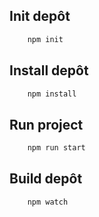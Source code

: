 ## Init depôt

```bash
    npm init
```

## Install depôt

```bash
    npm install
```

## Run project

```bash
    npm run start
```

## Build depôt

```bash
    npm watch
```